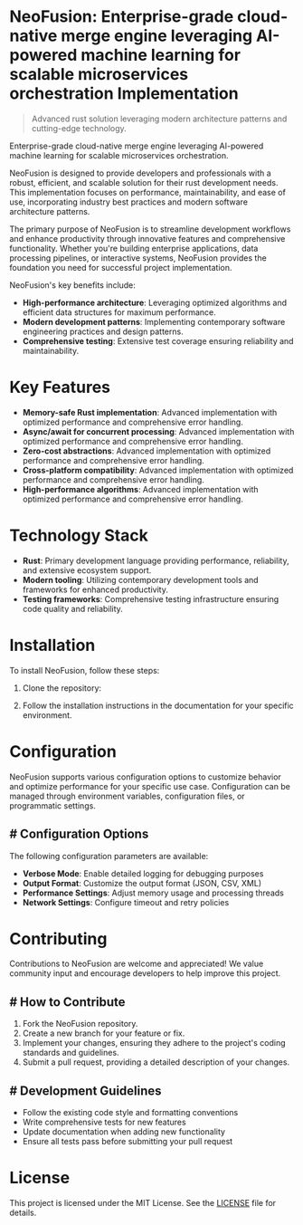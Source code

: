 <!-- fallback_NeoFusion_20250727055354_54207 -->

# NeoFusion: Enterprise-grade cloud-native merge engine leveraging AI-powered machine learning for scalable microservices orchestration Implementation
> Advanced rust solution leveraging modern architecture patterns and cutting-edge technology.

Enterprise-grade cloud-native merge engine leveraging AI-powered machine learning for scalable microservices orchestration.

NeoFusion is designed to provide developers and professionals with a robust, efficient, and scalable solution for their rust development needs. This implementation focuses on performance, maintainability, and ease of use, incorporating industry best practices and modern software architecture patterns.

The primary purpose of NeoFusion is to streamline development workflows and enhance productivity through innovative features and comprehensive functionality. Whether you're building enterprise applications, data processing pipelines, or interactive systems, NeoFusion provides the foundation you need for successful project implementation.

NeoFusion's key benefits include:

* **High-performance architecture**: Leveraging optimized algorithms and efficient data structures for maximum performance.
* **Modern development patterns**: Implementing contemporary software engineering practices and design patterns.
* **Comprehensive testing**: Extensive test coverage ensuring reliability and maintainability.

# Key Features

* **Memory-safe Rust implementation**: Advanced implementation with optimized performance and comprehensive error handling.
* **Async/await for concurrent processing**: Advanced implementation with optimized performance and comprehensive error handling.
* **Zero-cost abstractions**: Advanced implementation with optimized performance and comprehensive error handling.
* **Cross-platform compatibility**: Advanced implementation with optimized performance and comprehensive error handling.
* **High-performance algorithms**: Advanced implementation with optimized performance and comprehensive error handling.

# Technology Stack

* **Rust**: Primary development language providing performance, reliability, and extensive ecosystem support.
* **Modern tooling**: Utilizing contemporary development tools and frameworks for enhanced productivity.
* **Testing frameworks**: Comprehensive testing infrastructure ensuring code quality and reliability.

# Installation

To install NeoFusion, follow these steps:

1. Clone the repository:


2. Follow the installation instructions in the documentation for your specific environment.

# Configuration

NeoFusion supports various configuration options to customize behavior and optimize performance for your specific use case. Configuration can be managed through environment variables, configuration files, or programmatic settings.

## # Configuration Options

The following configuration parameters are available:

* **Verbose Mode**: Enable detailed logging for debugging purposes
* **Output Format**: Customize the output format (JSON, CSV, XML)
* **Performance Settings**: Adjust memory usage and processing threads
* **Network Settings**: Configure timeout and retry policies

# Contributing

Contributions to NeoFusion are welcome and appreciated! We value community input and encourage developers to help improve this project.

## # How to Contribute

1. Fork the NeoFusion repository.
2. Create a new branch for your feature or fix.
3. Implement your changes, ensuring they adhere to the project's coding standards and guidelines.
4. Submit a pull request, providing a detailed description of your changes.

## # Development Guidelines

* Follow the existing code style and formatting conventions
* Write comprehensive tests for new features
* Update documentation when adding new functionality
* Ensure all tests pass before submitting your pull request

# License

This project is licensed under the MIT License. See the [LICENSE](https://github.com/marcmotta/NeoFusion/blob/main/LICENSE) file for details.
